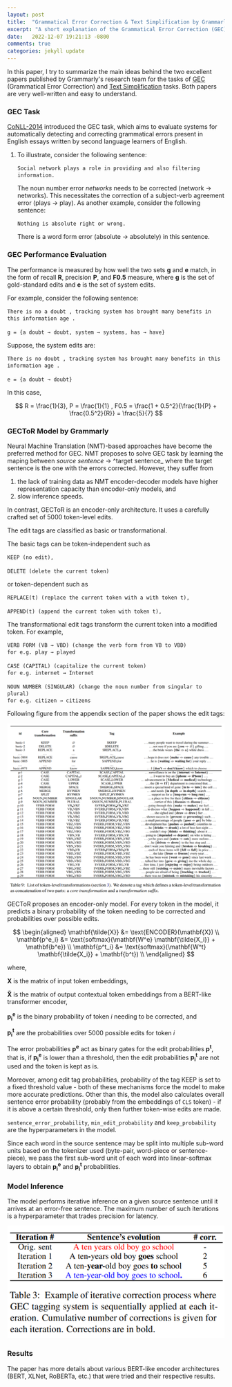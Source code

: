 ```yaml
---
layout: post
title:  "Grammatical Error Correction & Text Simplification by Grammarly"
excerpt: "A short explanation of the Grammatical Error Correction (GEC) and Text Simplification (TS) tasks and the GECToR model by Grammarly."
date:   2022-12-07 19:21:13 -0800
comments: true
categories: jekyll update
---
```


In this paper, I try to summarize the main ideas behind the two excellent papers published by Grammarly's research team for the tasks of [GEC][GEC paper] (Grammatical Error Correction) and [Text Simplification][Text simplification paper] tasks. Both papers are very well-written and easy to understand.

### GEC Task

[CoNLL-2014][CoNLL-2014 task] introduced the GEC task, which aims to evaluate systems for automatically detecting and correcting grammatical errors present in English essays written by second language learners of English.

1. To illustrate, consider the following sentence:

    ```
    Social network plays a role in providing and also filtering information.
    ```

    The noun number error _networks_ needs to be corrected (network → networks). This necessitates the correction of a subject-verb agreement error (plays → play).
As another example, consider the following sentence:

    ```
    Nothing is absolute right or wrong.
    ```

    There is a word form error (absolute → absolutely)
    in this sentence.

### GEC Performance Evaluation

The performance is measured by how well the two sets **g** and **e** match, in the form of recall **R**, precision **P**, and **F0.5** measure, where **g** is the set of gold-standard edits and **e** is the set of system edits.

For example, consider the following sentence:

```
There is no a doubt , tracking system has brought many benefits in this information age .

g = {a doubt → doubt, system → systems, has → have}
```

Suppose, the system edits are:

```
There is no doubt , tracking system has brought many benefits in this information age .

e = {a doubt → doubt}
```

In this case,

$$
R = \frac{1}{3}, P = \frac{1}{1}
, F0.5 = \frac{1 + 0.5^2}{\frac{1}{P} + \frac{0.5^2}{R}} = \frac{5}{7}
$$

### GECToR Model by Grammarly

Neural Machine Translation (NMT)-based approaches have become
the preferred method for GEC. NMT proposes to solve GEC task by learning the maping between _source sentence_ → ^target sentence_ where the target sentence is the one with the errors corrected. However, they suffer from 
1. the lack of training data as NMT encoder-decoder models have higher representation capacity than encoder-only models, and 
2. slow inference speeds.

In contrast, GECToR is an encoder-only architecture. It uses a carefully crafted set of 5000 token-level edits.

The edit tags are classified as basic or transformational.

The basic tags can be token-independent such as

```
KEEP (no edit), 

DELETE (delete the current token) 
```

or token-dependent such as 

```
REPLACE(t) (replace the current token with a with token t),

APPEND(t) (append the current token with token t), 
```

The transformational edit tags transform the current token into a modified token. For example, 

```
VERB FORM (VB → VBD) (change the verb form from VB to VBD)
for e.g. play → played

CASE (CAPITAL) (capitalize the current token)
for e.g. internet → Internet

NOUN NUMBER (SINGULAR) (change the noun number from singular to plural)
for e.g. citizen → citizens
```

Following figure from the appendix section of the paper shows the edit tags:

![gector-edit-tags]

GECToR proposes an encoder-only model. For every token in the model, it predicts a binary probability of the token needing to be corrected and probabilities over possible edits.

$$
\begin{aligned}
\mathbf{\tilde{X}} &= \text{ENCODER}(\mathbf{X}) \\
\mathbf{p^e_i} &= \text{softmax}(\mathbf{W^e} \mathbf{\tilde{X_i}} + \mathbf{b^e}) \\
\mathbf{p^t_i} &= \text{softmax}(\mathbf{W^t} \mathbf{\tilde{X_i}} + \mathbf{b^t}) \\
\end{aligned}
$$

where,

 $\mathbf{X}$ is the matrix of input token embeddings, 

$\mathbf{\tilde{X}}$ is the matrix of output contextual token embeddings from a BERT-like transformer encoder, 

$\mathbf{p^e_i}$ is the binary probability of token $i$ needing to be corrected, and 

$\mathbf{p^t_i}$ are the probabilities over 5000 possible edits for token $i$

The error probabilities $\mathbf{p^e}$ act as binary gates for the edit probabilities $\mathbf{p^t}$, that is, if $\mathbf{p^e_i}$ is lower than a threshold, then the edit probabilities $\mathbf{p^t_i}$ are not used and the token is kept as is. 

Moreover, among edit tag probabilities, probability of the tag KEEP is set to a fixed threshold value - both of these mechanisms force the model to make more accurate predictions. Other than this, the model also calculates overall sentence error probability (probably from the embeddings of `CLS` token) - if it is above a certain threshold, only then further token-wise edits are made. 

`sentence_error_probability`, `min_edit_probability` and `keep_probability` are the hyperparameters in the model.

Since each word in the source sentence may be split into multiple sub-word units based on the tokenizer used (byte-pair, word-piece or sentence-piece), we pass the first sub-word unit of each word into linear-softmax layers to obtain $\mathbf{p^e_i}$ and $\mathbf{p^t_i}$ probabilities.

### Model Inference

The model performs iterative inference on a given source sentence until it arrives at an error-free sentence. The maximum number of such iterations is a hyperparameter that trades precision for latency.

![gector-inference]

### Results

The paper has more details about various BERT-like encoder architectures (BERT, XLNet, RoBERTa, etc.) that were tried and their respective results.

[GEC paper]: https://arxiv.org/abs/2005.12592
[Text simplification paper]: https://arxiv.org/abs/2103.05070
[CoNLL website]: https://conll.org/
[CoNLL-2014 task]: https://aclanthology.org/W14-1701.pdf
[gector-inference]: /assets/gector_inference.png
[gector-edit-tags]: /assets/gector_edit_tags.png
